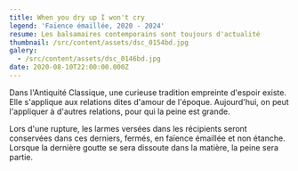 ```yaml
---
title: When you dry up I won't cry
legend: 'Faïence émaillée, 2020 - 2024'
resume: Les balsamaires contemporains sont toujours d'actualité
thumbnail: /src/content/assets/dsc_0154bd.jpg
galery:
  - /src/content/assets/dsc_0146bd.jpg
date: 2020-08-10T22:00:00.000Z
---
```


Dans l'Antiquité Classique, une curieuse tradition empreinte d'espoir existe. Elle s'applique aux relations dites d'amour de l'époque. Aujourd'hui, on peut l'appliquer à d'autres relations, pour qui la peine est grande.

L﻿ors d'une rupture, les larmes versées dans les récipients seront conservées dans ces derniers, fermés, en faïence émaillée et non étanche. Lorsque la dernière goutte se sera dissoute dans la matière, la peine sera partie.
